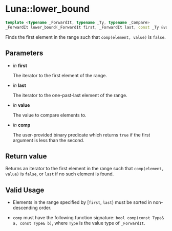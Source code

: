 # Luna::lower_bound

```c++
template <typename _ForwardIt, typename _Ty, typename _Compare>
_ForwardIt lower_bound(_ForwardIt first, _ForwardIt last, const _Ty &value, _Compare comp)
```

Finds the first element in the range such that `comp(element, value)` is `false`. 



## Parameters
* *in* **first**

    The iterator to the first element of the range. 

* *in* **last**

    The iterator to the one-past-last element of the range. 

* *in* **value**

    The value to compare elements to. 

* *in* **comp**

    The user-provided binary predicate which returns `​true` if the first argument is less than the second. 

## Return value
Returns an iterator to the first element in the range such that `comp(element, value)` is `false`, or `last` if no such element is found. 

## Valid Usage
* Elements in the range specified by [`first`, `last`) must be sorted in non-descending order.

* `comp` must have the following function signature: `bool comp(const Type& a, const Type& b)`, where `Type` is the value type of `_ForwardIt`. 

